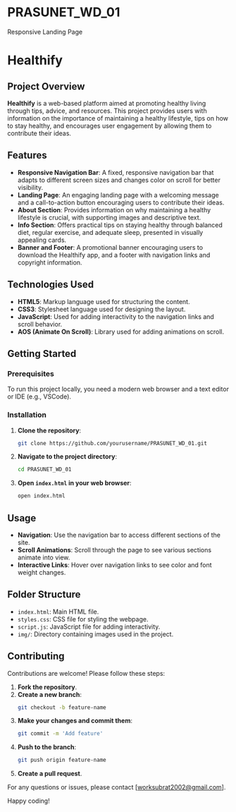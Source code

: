 # PRASUNET_WD_01
Responsive Landing Page

# Healthify 

## Project Overview

**Healthify** is a web-based platform aimed at promoting healthy living through tips, advice, and resources. This project provides users with information on the importance of maintaining a healthy lifestyle, tips on how to stay healthy, and encourages user engagement by allowing them to contribute their ideas.

## Features

- **Responsive Navigation Bar**: A fixed, responsive navigation bar that adapts to different screen sizes and changes color on scroll for better visibility.
- **Landing Page**: An engaging landing page with a welcoming message and a call-to-action button encouraging users to contribute their ideas.
- **About Section**: Provides information on why maintaining a healthy lifestyle is crucial, with supporting images and descriptive text.
- **Info Section**: Offers practical tips on staying healthy through balanced diet, regular exercise, and adequate sleep, presented in visually appealing cards.
- **Banner and Footer**: A promotional banner encouraging users to download the Healthify app, and a footer with navigation links and copyright information.

## Technologies Used

- **HTML5**: Markup language used for structuring the content.
- **CSS3**: Stylesheet language used for designing the layout.
- **JavaScript**: Used for adding interactivity to the navigation links and scroll behavior.
- **AOS (Animate On Scroll)**: Library used for adding animations on scroll.

## Getting Started

### Prerequisites

To run this project locally, you need a modern web browser and a text editor or IDE (e.g., VSCode).

### Installation

1. **Clone the repository**:
   ```bash
   git clone https://github.com/yourusername/PRASUNET_WD_01.git
   ```
2. **Navigate to the project directory**:
   ```bash
   cd PRASUNET_WD_01
   ```
3. **Open `index.html` in your web browser**:
   ```bash
   open index.html
   ```

## Usage

- **Navigation**: Use the navigation bar to access different sections of the site.
- **Scroll Animations**: Scroll through the page to see various sections animate into view.
- **Interactive Links**: Hover over navigation links to see color and font weight changes.

## Folder Structure

- `index.html`: Main HTML file.
- `styles.css`: CSS file for styling the webpage.
- `script.js`: JavaScript file for adding interactivity.
- `img/`: Directory containing images used in the project.

## Contributing

Contributions are welcome! Please follow these steps:

1. **Fork the repository**.
2. **Create a new branch**:
   ```bash
   git checkout -b feature-name
   ```
3. **Make your changes and commit them**:
   ```bash
   git commit -m 'Add feature'
   ```
4. **Push to the branch**:
   ```bash
   git push origin feature-name
   ```
5. **Create a pull request**.



For any questions or issues, please contact [worksubrat2002@gmail.com].

Happy coding!
